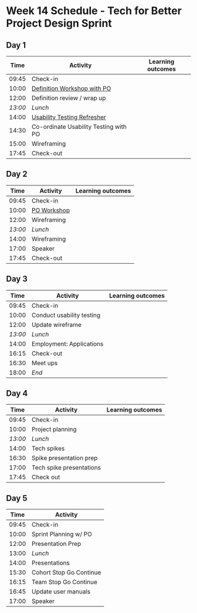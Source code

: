 # Week 14 Schedule - Tech for Better Project Design Sprint

## Day 1

| Time    | Activity                                  | Learning outcomes |
| ------- | ----------------------------------------- | ----------------- |
| 09:45   | Check-in                                  |                   |
| 10:00   | [Definition Workshop with PO][def-slides] |                   |
| 12:00   | Definition review / wrap up               |                   |
| _13:00_ | _Lunch_                                   |                   |
| 14:00   | [Usability Testing Refresher][ut-slides]  |                   |
| 14:30   | Co-ordinate Usability Testing with PO     |                   |
| 15:00   | Wireframing                               |                   |
| 17:45   | Check-out                                 |                   |

[def-slides]: https://docs.google.com/presentation/d/15c3DstgW4W-cFAjTV3LRNuvS9D7Ny5_UMOMYqW-Nvj0/edit?usp=sharing
[ut-slides]: https://docs.google.com/presentation/d/10VxYiFBmwLevEH3V6AP74ibf_JRt51Gd-295TICrWQU/edit?usp=sharing

## Day 2

| Time    | Activity                 | Learning outcomes |
| ------- | ------------------------ | ----------------- |
| 09:45   | Check-in                 |                   |
| 10:00   | [PO Workshop][po-slides] |                   |
| 12:00   | Wireframing              |                   |
| _13:00_ | _Lunch_                  |                   |
| 14:00   | Wireframing              |                   |
| 17:00   | Speaker                  |                   |
| 17:45   | Check-out                |                   |

## Day 3

| Time    | Activity                  | Learning outcomes |
| ------- | ------------------------- | ----------------- |
| 09:45   | Check-in                  |                   |
| 10:00   | Conduct usability testing |                   |
| 12:00   | Update wireframe          |                   |
| _13:00_ | _Lunch_                   |                   |
| 14:00   | Employment: Applications  |                   |
| 16:15   | Check-out                 |                   |
| 16:30   | Meet ups                  |                   |
| 18:00   | _End_                     |                   |

[po-slides]: https://docs.google.com/presentation/d/1l2q87_ihk8HM7nnjHd2O1Ufe5dePz_0iX7WdDO412_k/edit?usp=sharing

## Day 4

| Time    | Activity                 | Learning outcomes |
| ------- | ------------------------ | ----------------- |
| 09:45   | Check-in                 |                   |
| 10:00   | Project planning         |                   |
| _13:00_ | _Lunch_                  |                   |
| 14:00   | Tech spikes              |                   |
| 16:30   | Spike presentation prep  |                   |
| 17:00   | Tech spike presentations |                   |
| 17:45   | Check out                |                   |

## Day 5

| Time  | Activity                |
| ----- | ----------------------- |
| 09:45 | Check-in                |
| 10:00 | Sprint Planning w/ PO   |
| 12:00 | Presentation Prep       |
| 13:00 | _Lunch_                 |
| 14:00 | Presentations           |
| 15:30 | Cohort Stop Go Continue |
| 16:15 | Team Stop Go Continue   |
| 16:45 | Update user manuals     |
| 17:00 | Speaker                 |

